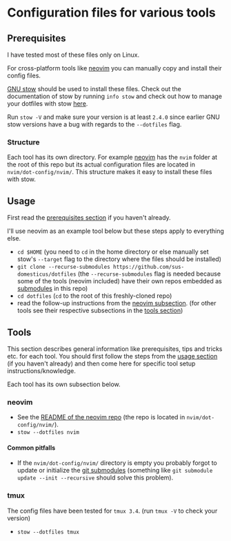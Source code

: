 # Configuration files for various tools

## Prerequisites

I have tested most of these files only on Linux.

For cross-platform tools like [neovim](https://github.com/neovim/neovim) you can
manually copy and install their config files.

[GNU stow](https://www.gnu.org/software/stow/) should be used to install these files.
Check out the documentation of stow by running `info stow` and check out how to manage
your dotfiles with stow [here](https://brandon.invergo.net/news/2012-05-26-using-gnu-stow-to-manage-your-dotfiles.html).

Run `stow -V` and make sure your version is at least `2.4.0` since earlier GNU stow
versions have a bug with regards to the `--dotfiles` flag.

### Structure

Each tool has its own directory. For example [neovim](https://github.com/neovim/neovim)
has the `nvim` folder at the root of this repo but its actual configuration files
are located in `nvim/dot-config/nvim/`. This structure makes it easy to install
these files with stow.

## Usage

First read the [prerequisites section](#prerequisites) if you haven't already.

I'll use neovim as an example tool below but these steps apply to everything else.

- `cd $HOME` (you need to `cd` in the home directory or else manually set
stow's `--target` flag to the directory where the files should be installed)
- `git clone --recurse-submodules https://github.com/sus-domesticus/dotfiles`
(the `--recurse-submodules` flag is needed because some of the tools
(neovim included) have their own repos embedded as
[submodules](https://git-scm.com/book/en/v2/Git-Tools-Submodules) in this repo)
- `cd dotfiles` (`cd` to the root of this freshly-cloned repo)
- read the follow-up instructions from the [neovim subsection](#neovim).
(for other tools see their respective subsections in the [tools section](#tools))

## Tools

This section describes general information like prerequisites, tips and tricks
etc. for each tool. You should first follow the steps from the
[usage section](#usage) (if you haven't already) and then come here for specific
tool setup instructions/knowledge.

Each tool has its own subsection below.

### neovim

- See the [README of the neovim repo](https://github.com/sus-domesticus/config.nvim/blob/main/README.md)
(the repo is located in `nvim/dot-config/nvim/`).
- `stow --dotfiles nvim`

#### Common pitfalls

- If the `nvim/dot-config/nvim/` directory is empty you probably forgot to update
or initialize the [git submodules](https://git-scm.com/book/en/v2/Git-Tools-Submodules)
(something like `git submodule update --init --recursive` should solve this problem).

### tmux

The config files have been tested for `tmux 3.4`. (run `tmux -V` to check your version)

- `stow --dotfiles tmux`
